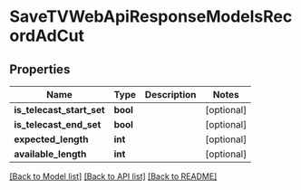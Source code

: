 # SaveTVWebApiResponseModelsRecordAdCut

## Properties
Name | Type | Description | Notes
------------ | ------------- | ------------- | -------------
**is_telecast_start_set** | **bool** |  | [optional] 
**is_telecast_end_set** | **bool** |  | [optional] 
**expected_length** | **int** |  | [optional] 
**available_length** | **int** |  | [optional] 

[[Back to Model list]](../README.md#documentation-for-models) [[Back to API list]](../README.md#documentation-for-api-endpoints) [[Back to README]](../README.md)


